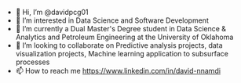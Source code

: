 - 👋 Hi, I’m @davidpcg01
- 👀 I’m interested in Data Science and Software Development
- 🌱 I’m currently a Dual Master's Degree student in Data Science & Analytics and Petroleum Engineering at the University of Oklahoma
- 💞️ I’m looking to collaborate on Predictive analysis projects, data visualization projects, Machine learning application to subsurface processes
- 📫 How to reach me https://www.linkedin.com/in/david-nnamdi

<!---
davidpcg01/davidpcg01 is a ✨ special ✨ repository because its `README.md` (this file) appears on your GitHub profile.
You can click the Preview link to take a look at your changes.
--->
